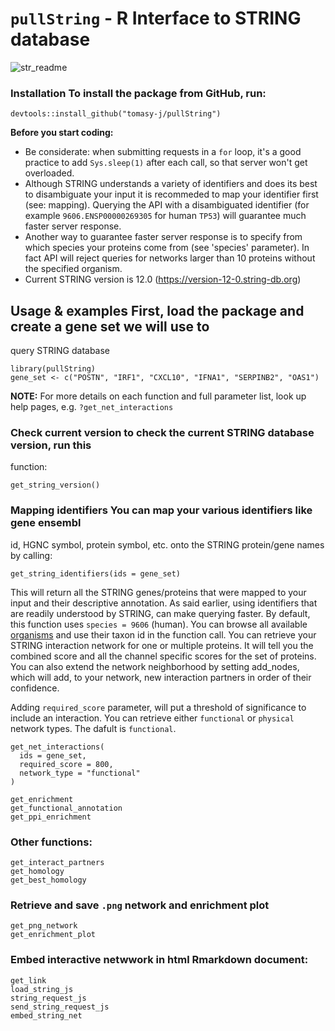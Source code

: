 # `pullString` - R Interface to STRING database 

![str_readme](https://github.com/user-attachments/assets/29026640-31ae-47df-8c2d-6f0db262dd1d)


### Installation To install the package from GitHub, run:

```
devtools::install_github("tomasy-j/pullString")
```

**Before you start coding:**
- Be considerate: when submitting requests in a `for` loop, it's a good practice
to add `Sys.sleep(1)` after each call, so that server won't get overloaded.
- Although STRING understands a variety of identifiers and does its best to
disambiguate your input it is recommeded to map your identifier first (see:
mapping). Querying the API with a disambiguated identifier (for example
`9606.ENSP00000269305` for human `TP53`) will guarantee much faster server
response.
- Another way to guarantee faster server response is to specify from which
species your proteins come from (see 'species' parameter). In fact API will
reject queries for networks larger than 10 proteins without the specified
organism.
- Current STRING version is 12.0 (https://version-12-0.string-db.org)
## Usage & examples First, load the package and create a gene set we will use to
query STRING database
```
library(pullString)
gene_set <- c("POSTN", "IRF1", "CXCL10", "IFNA1", "SERPINB2", "OAS1")
```

**NOTE:** For more details on each function and full parameter list, look up help pages,
e.g. `?get_net_interactions`
### Check current version to check the current STRING database version, run this
function:
```
get_string_version()
```

### Mapping identifiers You can map your various identifiers like gene ensembl
id, HGNC symbol, protein symbol, etc. onto the STRING protein/gene names by
calling:
```
get_string_identifiers(ids = gene_set)
```

This will return all the STRING genes/proteins that were mapped to your input
and their descriptive annotation. As said earlier, using identifiers that are
readily understood by STRING, can make querying faster.
By default, this function uses `species = 9606` (human). You can browse all
available
[organisms](https://string-db.org/cgi/input?sessionId=bGTsZdRLTigv&input_page_active_form=organisms)
and use their taxon id in the function call.
You can retrieve your STRING interaction network for one or multiple proteins.
It will tell you the combined score and all the channel specific scores for the
set of proteins. You can also extend the network neighborhood by setting
add_nodes, which will add, to your network, new interaction partners in order of
their confidence.

Adding `required_score` parameter, will put a threshold of significance to
include an interaction. You can retrieve either `functional` or `physical`
network types. The dafult is `functional`.
```
get_net_interactions(
  ids = gene_set,
  required_score = 800,
  network_type = "functional"
)
```



```
get_enrichment
get_functional_annotation
get_ppi_enrichment
```
### Other functions:
```
get_interact_partners
get_homology
get_best_homology
```
### Retrieve and save `.png` network and enrichment plot
```
get_png_network
get_enrichment_plot
```
### Embed interactive netwwork in html Rmarkdown document:
```
get_link
load_string_js
string_request_js
send_string_request_js
embed_string_net
```
